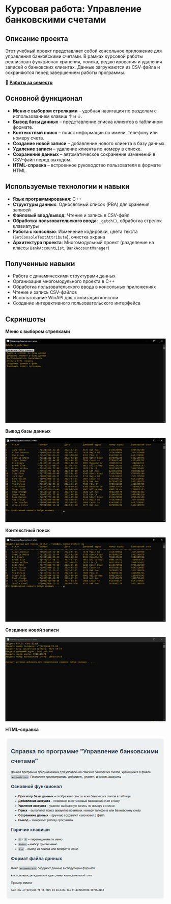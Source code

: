 # Курсовая работа: Управление банковскими счетами

## Описание проекта
Этот учебный проект представляет собой консольное приложение для управления банковскими счетами. 
В рамках курсовой работы реализован функционал хранения, поиска, редактирования и удаления записей о банковских клиентах. 
Данные загружаются из CSV-файла и сохраняются перед завершением работы программы.

📂 **[Работы за семестр](https://github.com/lectorem-dev/BeginningProgramming/tree/main/Docs)**

## Основной функционал
- **Меню с выбором стрелками** – удобная навигация по разделам с использованием клавиш ↑ и ↓.
- **Вывод базы данных** – представление списка клиентов в табличном формате.
- **Контекстный поиск** – поиск информации по имени, телефону или номеру счета.
- **Создание новой записи** – добавление нового клиента в базу данных.
- **Удаление записи** – удаление клиента по номеру в списке.
- **Сохранение данных** – автоматическое сохранение изменений в CSV-файл перед выходом.
- **HTML-справка** – встроенное руководство пользователя в формате HTML.

## Используемые технологии и навыки
- **Язык программирования**: C++  
- **Структуры данных**: Односвязный список (PBA) для хранения записей  
- **Файловый ввод/вывод**: Чтение и запись в CSV-файл  
- **Обработка пользовательского ввода**: `_getch()`, обработка стрелок клавиатуры  
- **Работа с консолью**: Изменение кодировки, цвета текста (`SetConsoleTextAttribute`), очистка экрана  
- **Архитектура проекта**: Многомодульный проект (разделение на классы `BankAccountList`, `BankAccountManager`)  

## Полученные навыки
- Работа с динамическими структурами данных  
- Организация многомодульного проекта в C++  
- Обработка пользовательского ввода в консольных приложениях  
- Чтение и запись CSV-файлов  
- Использование WinAPI для стилизации консоли  
- Создание интерактивного пользовательского интерфейса  

## Скриншоты

**Меню с выбором стрелками**  

![menu](https://github.com/lectorem-dev/BeginningProgramming/raw/main/Docs/screenshots/menu.jpg)

**Вывод базы данных**  

![database](https://github.com/lectorem-dev/BeginningProgramming/raw/main/Docs/screenshots/database.jpg)

**Контекстный поиск**  

![search](https://github.com/lectorem-dev/BeginningProgramming/raw/main/Docs/screenshots/search.jpg)

**Создание новой записи**  

![addRecord](https://github.com/lectorem-dev/BeginningProgramming/raw/main/Docs/screenshots/addRecord.jpg)

**HTML-справка** 

![help](https://github.com/lectorem-dev/BeginningProgramming/raw/main/Docs/screenshots/help.jpg)
